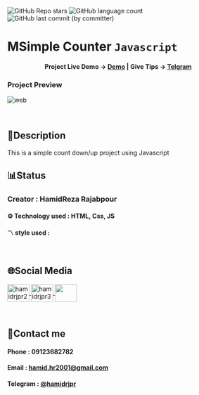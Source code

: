 ![GitHub Repo stars](https://img.shields.io/github/stars/hamidrjpr2/Counter?style=flat&logo=star) ![GitHub language count](https://img.shields.io/github/languages/count/hamidrjpr2/Counter?color=%23c1121f) ![GitHub last commit (by committer)](https://img.shields.io/github/last-commit/hamidrjpr2/Counter)

# MSimple Counter  `Javascript`

<h4 align="center">
  <span>Project Live Demo -> </span>
  <a href="https://hamidrjpr2.github.io/Counter/" target="_blank">Demo</a>
  |
  <span>Give Tips -> </span>
  <a href="https://telegram.me/hamidrjpr" target="_blank">Telgram</a>
</h4>

### Project Preview
![web](https://github.com/hamidrjpr2/Counter/assets/155876163/fdd835b3-17ed-4169-a4bb-a2715ba9f477)




<br>

## 📃Description
  This is a simple count down/up project using Javascript
<br>

## 📊Status
### Creator : HamidReza Rajabpour
#### ⚙️ Technology used : HTML, Css, JS
#### 〽️ style used : 
<br>

## 🌐Social Media
<p align="left"> 
  <a href="https://linkedin.com/in/hamidrjpr2" target="blank">
    <img align="center" src="https://raw.githubusercontent.com/rahuldkjain/github-profile-readme-generator/master/src/images/icons/Social/linked-in-alt.svg" alt="hamidrjpr2" height="40" width="50" />
  </a>
  <a href="https://instagram.com/hamidrjpr3" target="blank">
  <img align="center" src="https://raw.githubusercontent.com/rahuldkjain/github-profile-readme-generator/master/src/images/icons/Social/instagram.svg" alt="hamidrjpr3" height="40" width="50" />
  </a>
  <a href="https://github.com/hamidrjpr2">
    <img align="center" src="https://cdn.jsdelivr.net/gh/devicons/devicon/icons/github/github-original.svg" width="50" height="40">
  </a>
</p>
<br>

## 🔰Contact me
#### Phone : 09123682782
#### Email : hamid.hr2001@gmail.com
#### Telegram : [@hamidrjpr](https://telegram.me/hamidrjpr)
